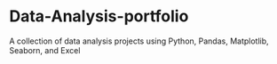 # Data-Analysis-portfolio
A collection of data analysis projects using Python, Pandas, Matplotlib, Seaborn, and Excel
